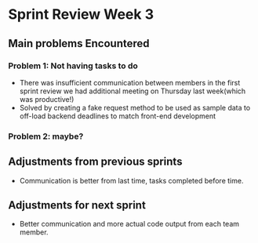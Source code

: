 # Sprint Review Week 3

## Main problems  Encountered

### Problem 1: Not having tasks to do
- There was insufficient communication between members in the first sprint review we had additional meeting on Thursday last week(which was productive!)
-  Solved by creating a fake request method to be used as sample data to off-load backend deadlines to match front-end development

### Problem 2: maybe?
    

## Adjustments from previous sprints
- Communication is better from last time, tasks completed before time. 

## Adjustments for next sprint
- Better communication and more actual code output from each team member.